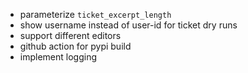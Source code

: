 - parameterize `ticket_excerpt_length`
- show username instead of user-id for ticket dry runs
- support different editors
- github action for pypi build
- implement logging